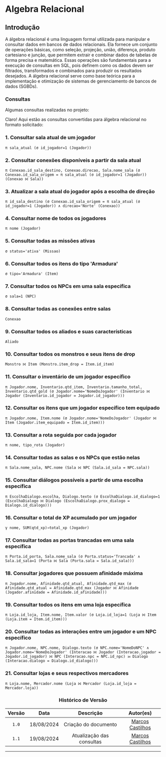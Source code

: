 # Algebra Relacional

## Introdução

A álgebra relacional é uma linguagem formal utilizada para manipular e consultar dados em bancos de dados relacionais. Ela fornece um conjunto de operações básicas, como seleção, projeção, união, diferença, produto cartesiano e junção, que permitem extrair e combinar dados de tabelas de forma precisa e matemática. Essas operações são fundamentais para a execução de consultas em SQL, pois definem como os dados devem ser filtrados, transformados e combinados para produzir os resultados desejados. A álgebra relacional serve como base teórica para a implementação e otimização de sistemas de gerenciamento de bancos de dados (SGBDs).

### Consultas

Algumas consultas realizadas no projeto:

Claro! Aqui estão as consultas convertidas para álgebra relacional no formato solicitado:

### 1. Consultar sala atual de um jogador
```π sala_atual (σ id_jogador=1 (Jogador))```

### 2. Consultar conexões disponíveis a partir da sala atual
```π Conexao.id_sala_destino, Conexao.direcao, Sala.nome_sala (σ Conexao.id_sala_origem = π sala_atual (σ id_jogador=1 (Jogador)) (Conexao ⨝ Sala))```

### 3. Atualizar a sala atual do jogador após a escolha de direção
```π id_sala_destino (σ Conexao.id_sala_origem = π sala_atual (σ id_jogador=1 (Jogador)) ∧ direcao='Norte' (Conexao))```

### 4. Consultar nome de todos os jogadores
```π nome (Jogador)```

### 5. Consultar todas as missões ativas
```σ status='ativa' (Missao)```

### 6. Consultar todos os itens do tipo 'Armadura'
```σ tipo='Armadura' (Item)```

### 7. Consultar todos os NPCs em uma sala específica
```σ sala=1 (NPC)```

### 8. Consultar todas as conexões entre salas
```Conexao```

### 9. Consultar todos os aliados e suas características
```Aliado```

### 10. Consultar todos os monstros e seus itens de drop
```Monstro ⨝ Item (Monstro.item_drop = Item.id_item)```

### 11. Consultar o inventário de um jogador específico
```π Jogador.nome, Inventario.qtd_item, Inventario.tamanho_total, Inventario.qtd_gold (σ Jogador.nome='NomeDoJogador' (Inventario ⨝ Jogador (Inventario.id_jogador = Jogador.id_jogador)))```

### 12. Consultar os itens que um jogador específico tem equipado
```π Jogador.nome, Item.nome (σ Jogador.nome='NomeDoJogador' (Jogador ⨝ Item (Jogador.item_equipado = Item.id_item)))```

### 13. Consultar a rota seguida por cada jogador
```π nome, tipo_rota (Jogador)```

### 14. Consultar todas as salas e os NPCs que estão nelas
```π Sala.nome_sala, NPC.nome (Sala ⨝ NPC (Sala.id_sala = NPC.sala))```

### 15. Consultar diálogos possíveis a partir de uma escolha específica
```π EscolhaDialogo.escolha, Dialogo.texto (σ EscolhaDialogo.id_dialogo=1 (EscolhaDialogo ⨝ Dialogo (EscolhaDialogo.prox_dialogo = Dialogo.id_dialogo)))```

### 16. Consultar o total de XP acumulado por um jogador
```γ nome, SUM(qtd_xp)→total_xp (Jogador)```

### 17. Consultar todas as portas trancadas em uma sala específica
```π Porta.id_porta, Sala.nome_sala (σ Porta.status='Trancada' ∧ Sala.id_sala=1 (Porta ⨝ Sala (Porta.sala = Sala.id_sala)))```

### 18. Consultar jogadores que possuem afinidade máxima
```π Jogador.nome, Afinidade.qtd_atual, Afinidade.qtd_max (σ Afinidade.qtd_atual = Afinidade.qtd_max (Jogador ⨝ Afinidade (Jogador.afinidade = Afinidade.id_afinidade)))```

### 19. Consultar todos os itens em uma loja específica
```π Loja.id_loja, Item.nome, Item.valor (σ Loja.id_loja=1 (Loja ⨝ Item (Loja.item = Item.id_item)))```

### 20. Consultar todas as interações entre um jogador e um NPC específico
```π Jogador.nome, NPC.nome, Dialogo.texto (σ NPC.nome='NomeDoNPC' ∧ Jogador.nome='NomeDoJogador' (Interacao ⨝ Jogador (Interacao.jogador = Jogador.id_jogador) ⨝ NPC (Interacao.npc = NPC.id_npc) ⟕ Dialogo (Interacao.dialogo = Dialogo.id_dialogo)))```

### 21. Consultar lojas e seus respectivos mercadores
```π Loja.nome, Mercador.nome (Loja ⨝ Mercador (Loja.id_loja = Mercador.loja))```

<center>

### Histórico de Versão
| Versão | Data | Descrição | Autor(es) |
| :-: | :-: | :-: | :-: | 
| `1.0`  | 18/08/2024 | Criação do documento  | [Marcos Castilhos](https://github.com/Marcosatc147) |
| `1.1`  | 19/08/2024 | Atualização das consultas | [Marcos Castilhos](https://github.com/Marcosatc147) |
  
</center>

---
